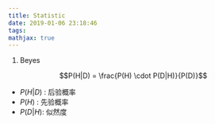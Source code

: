 ```yaml
---
title: Statistic
date: 2019-01-06 23:18:46
tags:
mathjax: true
---
```


1. Beyes

$$P(H|D) = \frac{P(H) \cdot P(D|H)}{P(D)}$$


- $P(H|D)$ : 后验概率
- $P(H)$ : 先验概率
- $P(D|H)$: 似然度　


